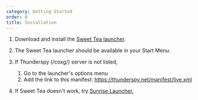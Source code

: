 ```yaml
---
category: Getting Started
order: 0
title: Installation
---
```

1. Download and install the [Sweet Tea launcher](https://github.com/Thunderspies/launcher/releases/latest).
2. The Sweet Tea launcher should be available in your Start Menu.
3. If Thunderspy (/coxg/) server is not listed,

   1. Go to the launcher's options menu
   2. Add the link to this manifest: <https://thunderspy.net/manifest/live.xml>
4. If Sweet Tea doesn't work, try [Sunrise Launcher.](https://git.ourodev.com/community/sunrise-launcher/uploads/e549163a029e22fd43183c513c82d6f7/sunrise-launcher-portable.zip)
